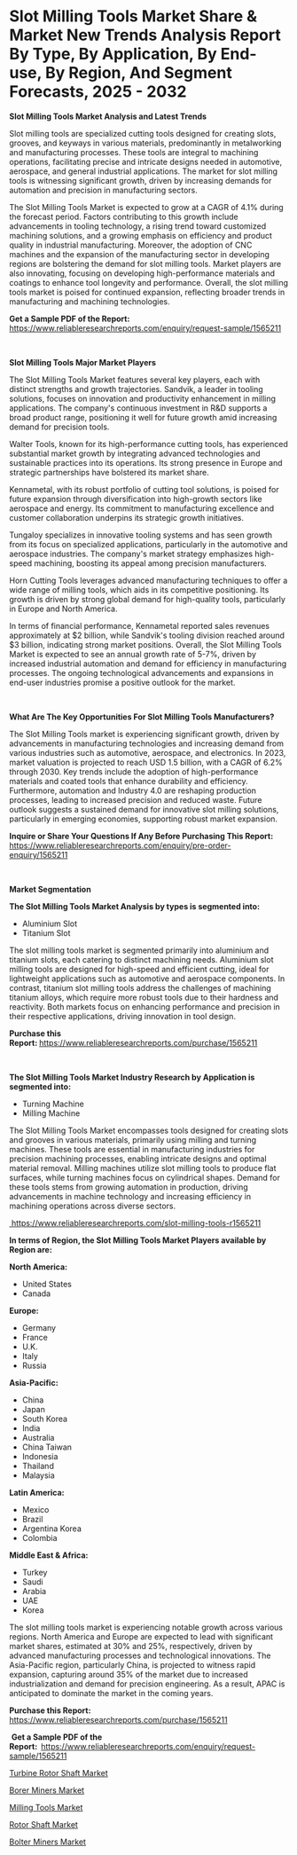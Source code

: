 <p><h1>Slot Milling Tools Market Share & Market New Trends Analysis Report By Type, By Application, By End-use, By Region, And Segment Forecasts, 2025 - 2032</h1></p><p><strong>Slot Milling Tools Market Analysis and Latest Trends</strong></p>
<p><p>Slot milling tools are specialized cutting tools designed for creating slots, grooves, and keyways in various materials, predominantly in metalworking and manufacturing processes. These tools are integral to machining operations, facilitating precise and intricate designs needed in automotive, aerospace, and general industrial applications. The market for slot milling tools is witnessing significant growth, driven by increasing demands for automation and precision in manufacturing sectors.</p><p>The Slot Milling Tools Market is expected to grow at a CAGR of 4.1% during the forecast period. Factors contributing to this growth include advancements in tooling technology, a rising trend toward customized machining solutions, and a growing emphasis on efficiency and product quality in industrial manufacturing. Moreover, the adoption of CNC machines and the expansion of the manufacturing sector in developing regions are bolstering the demand for slot milling tools. Market players are also innovating, focusing on developing high-performance materials and coatings to enhance tool longevity and performance. Overall, the slot milling tools market is poised for continued expansion, reflecting broader trends in manufacturing and machining technologies.</p></p>
<p><strong>Get a Sample PDF of the Report:&nbsp;</strong> <a href="https://www.reliableresearchreports.com/enquiry/request-sample/1565211?utm_campaign=32&utm_medium=2&utm_source=Github&utm_content=ia&utm_term=16022025&utm_id=slot-milling-tools">https://www.reliableresearchreports.com/enquiry/request-sample/1565211</a></p>
<p>&nbsp;</p>
<p><strong>Slot Milling Tools Major Market Players</strong></p>
<p><p>The Slot Milling Tools Market features several key players, each with distinct strengths and growth trajectories. Sandvik, a leader in tooling solutions, focuses on innovation and productivity enhancement in milling applications. The company's continuous investment in R&D supports a broad product range, positioning it well for future growth amid increasing demand for precision tools.</p><p>Walter Tools, known for its high-performance cutting tools, has experienced substantial market growth by integrating advanced technologies and sustainable practices into its operations. Its strong presence in Europe and strategic partnerships have bolstered its market share.</p><p>Kennametal, with its robust portfolio of cutting tool solutions, is poised for future expansion through diversification into high-growth sectors like aerospace and energy. Its commitment to manufacturing excellence and customer collaboration underpins its strategic growth initiatives.</p><p>Tungaloy specializes in innovative tooling systems and has seen growth from its focus on specialized applications, particularly in the automotive and aerospace industries. The company's market strategy emphasizes high-speed machining, boosting its appeal among precision manufacturers.</p><p>Horn Cutting Tools leverages advanced manufacturing techniques to offer a wide range of milling tools, which aids in its competitive positioning. Its growth is driven by strong global demand for high-quality tools, particularly in Europe and North America.</p><p>In terms of financial performance, Kennametal reported sales revenues approximately at $2 billion, while Sandvik's tooling division reached around $3 billion, indicating strong market positions. Overall, the Slot Milling Tools Market is expected to see an annual growth rate of 5-7%, driven by increased industrial automation and demand for efficiency in manufacturing processes. The ongoing technological advancements and expansions in end-user industries promise a positive outlook for the market.</p></p>
<p>&nbsp;</p>
<p><strong>What Are The Key Opportunities For Slot Milling Tools Manufacturers?</strong></p>
<p><p>The Slot Milling Tools market is experiencing significant growth, driven by advancements in manufacturing technologies and increasing demand from various industries such as automotive, aerospace, and electronics. In 2023, market valuation is projected to reach USD 1.5 billion, with a CAGR of 6.2% through 2030. Key trends include the adoption of high-performance materials and coated tools that enhance durability and efficiency. Furthermore, automation and Industry 4.0 are reshaping production processes, leading to increased precision and reduced waste. Future outlook suggests a sustained demand for innovative slot milling solutions, particularly in emerging economies, supporting robust market expansion.</p></p>
<p><strong>Inquire or Share Your Questions If Any Before Purchasing This Report:</strong> <a href="https://www.reliableresearchreports.com/enquiry/pre-order-enquiry/1565211?utm_campaign=32&utm_medium=2&utm_source=Github&utm_content=ia&utm_term=16022025&utm_id=slot-milling-tools">https://www.reliableresearchreports.com/enquiry/pre-order-enquiry/1565211</a></p>
<p>&nbsp;</p>
<p><strong>Market Segmentation</strong></p>
<p><strong>The Slot Milling Tools Market Analysis by types is segmented into:</strong></p>
<p><ul><li>Aluminium Slot</li><li>Titanium Slot</li></ul></p>
<p><p>The slot milling tools market is segmented primarily into aluminium and titanium slots, each catering to distinct machining needs. Aluminium slot milling tools are designed for high-speed and efficient cutting, ideal for lightweight applications such as automotive and aerospace components. In contrast, titanium slot milling tools address the challenges of machining titanium alloys, which require more robust tools due to their hardness and reactivity. Both markets focus on enhancing performance and precision in their respective applications, driving innovation in tool design.</p></p>
<p><strong>Purchase this Report:&nbsp;</strong><a href="https://www.reliableresearchreports.com/purchase/1565211?utm_campaign=32&utm_medium=2&utm_source=Github&utm_content=ia&utm_term=16022025&utm_id=slot-milling-tools">https://www.reliableresearchreports.com/purchase/1565211</a></p>
<p>&nbsp;</p>
<p><strong>The Slot Milling Tools Market Industry Research by Application is segmented into:</strong></p>
<p><ul><li>Turning Machine</li><li>Milling Machine</li></ul></p>
<p><p>The Slot Milling Tools Market encompasses tools designed for creating slots and grooves in various materials, primarily using milling and turning machines. These tools are essential in manufacturing industries for precision machining processes, enabling intricate designs and optimal material removal. Milling machines utilize slot milling tools to produce flat surfaces, while turning machines focus on cylindrical shapes. Demand for these tools stems from growing automation in production, driving advancements in machine technology and increasing efficiency in machining operations across diverse sectors.</p></p>
<p><a href="https://www.reliableresearchreports.com/slot-milling-tools-r1565211?utm_campaign=32&utm_medium=2&utm_source=Github&utm_content=ia&utm_term=16022025&utm_id=slot-milling-tools">&nbsp;https://www.reliableresearchreports.com/slot-milling-tools-r1565211</a></p>
<p><strong>In terms of Region, the Slot Milling Tools Market Players available by Region are:</strong></p>
<p>
    <p> <strong> North America: </strong>
        <ul>
            <li>United States</li>
            <li>Canada</li>
        </ul>
        </p> 
    <p> <strong> Europe: </strong>
        <ul>
            <li>Germany</li>
            <li>France</li>
            <li>U.K.</li>
            <li>Italy</li>
            <li>Russia</li>
        </ul>
        </p> 
    <p> <strong> Asia-Pacific: </strong>
        <ul>
            <li>China</li>
            <li>Japan</li>
            <li>South Korea</li>
            <li>India</li>
            <li>Australia</li>
            <li>China Taiwan</li>
            <li>Indonesia</li>
            <li>Thailand</li>
            <li>Malaysia</li>
        </ul>
        </p> 
    <p> <strong> Latin America: </strong>
        <ul>
            <li>Mexico</li>
            <li>Brazil</li>
            <li>Argentina Korea</li>
            <li>Colombia</li>
        </ul>
        </p> 
    <p> <strong> Middle East & Africa: </strong>
        <ul>
            <li>Turkey</li>
            <li>Saudi</li>
            <li>Arabia</li>
            <li>UAE</li>
            <li>Korea</li>
        </ul>
    </p>
    </p>
<p><p>The slot milling tools market is experiencing notable growth across various regions. North America and Europe are expected to lead with significant market shares, estimated at 30% and 25%, respectively, driven by advanced manufacturing processes and technological innovations. The Asia-Pacific region, particularly China, is projected to witness rapid expansion, capturing around 35% of the market due to increased industrialization and demand for precision engineering. As a result, APAC is anticipated to dominate the market in the coming years.</p></p>
<p><strong>Purchase this Report: </strong><a href="https://www.reliableresearchreports.com/purchase/1565211?utm_campaign=32&utm_medium=2&utm_source=Github&utm_content=ia&utm_term=16022025&utm_id=slot-milling-tools">https://www.reliableresearchreports.com/purchase/1565211</a></p>
<p>&nbsp;<strong>Get a Sample PDF of the Report:&nbsp;&nbsp;</strong><a href="https://www.reliableresearchreports.com/enquiry/request-sample/1565211?utm_campaign=32&utm_medium=2&utm_source=Github&utm_content=ia&utm_term=16022025&utm_id=slot-milling-tools">https://www.reliableresearchreports.com/enquiry/request-sample/1565211</a></p>
<p><strong></strong></p>
<p><p><a href="https://github.com/pimanoruman/Market-Research-Report-List-1/blob/main/turbine-rotor-shaft-market.md?utm_campaign=32&utm_medium=2&utm_source=Github&utm_content=ia&utm_term=16022025&utm_id=slot-milling-tools">Turbine Rotor Shaft Market</a></p><p><a href="https://github.com/balapopepi/Market-Research-Report-List-1/blob/main/borer-miners-market.md?utm_campaign=32&utm_medium=2&utm_source=Github&utm_content=ia&utm_term=16022025&utm_id=slot-milling-tools">Borer Miners Market</a></p><p><a href="https://github.com/akrachveslov/Market-Research-Report-List-1/blob/main/milling-tools-market.md?utm_campaign=32&utm_medium=2&utm_source=Github&utm_content=ia&utm_term=16022025&utm_id=slot-milling-tools">Milling Tools Market</a></p><p><a href="https://github.com/adyawafurber1/Market-Research-Report-List-1/blob/main/rotor-shaft-market.md?utm_campaign=32&utm_medium=2&utm_source=Github&utm_content=ia&utm_term=16022025&utm_id=slot-milling-tools">Rotor Shaft Market</a></p><p><a href="https://github.com/tashipmhuiri/Market-Research-Report-List-1/blob/main/bolter-miners-market.md?utm_campaign=32&utm_medium=2&utm_source=Github&utm_content=ia&utm_term=16022025&utm_id=slot-milling-tools">Bolter Miners Market</a></p></p>